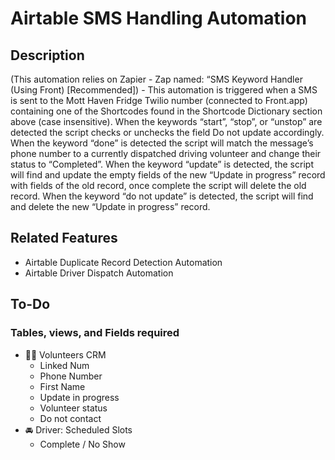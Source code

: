 # Airtable SMS Handling Automation

## Description

(This automation relies on Zapier - Zap named: “SMS Keyword Handler (Using Front) [Recommended]) - This automation is triggered when a SMS is sent to the Mott Haven Fridge Twilio number (connected to Front.app) containing one of the Shortcodes found in the Shortcode Dictionary section above (case insensitive). When the keywords “start”, “stop”, or “unstop” are detected the script checks or unchecks the field Do not update accordingly. When the keyword “done” is detected the script will match the message’s phone number to a currently dispatched driving volunteer and change their status to “Completed”. When the keyword “update” is detected, the script will find and update the empty fields of the new “Update in progress” record with fields of the old record, once complete the script will delete the old record. When the keyword “do not update” is detected, the script will find and delete the new “Update in progress” record.

## Related Features

- Airtable Duplicate Record Detection Automation
- Airtable Driver Dispatch Automation

## To-Do

### Tables, views, and Fields required

- 🙋🏽 Volunteers CRM
  - Linked Num
  - Phone Number
  - First Name
  - Update in progress
  - Volunteer status
  - Do not contact
- 🚘 Driver: Scheduled Slots
  - Complete / No Show

